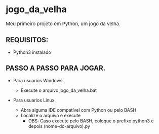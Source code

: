# jogo_da_velha

<p style="font-size: 15px">Meu primeiro projeto em Python, um jogo da velha.</p>

## REQUISITOS:
- Python3 instalado

## PASSO A PASSO PARA JOGAR.
- Para usuarios Windows.
  - Execute o arquivo jogo_da_velha.bat
 
- Para usuarios Linux.
  - Abra alguma IDE compatível com Python ou pelo BASH
  - Localize o arquivo e execute
     - OBS: Caso execute pelo BASH, coloque o prefixo python3 e depois (nome-do-arquivo).py 
